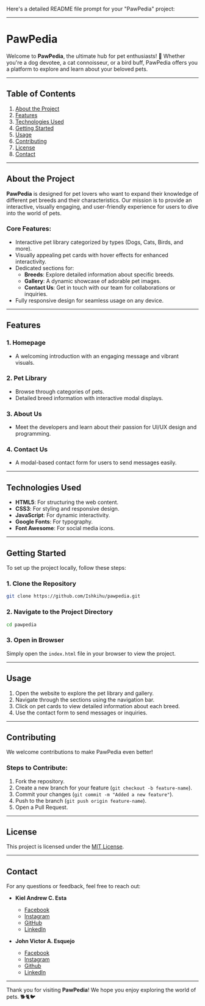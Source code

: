 Here's a detailed README file prompt for your "PawPedia" project:

---

# **PawPedia**

Welcome to **PawPedia**, the ultimate hub for pet enthusiasts! 🐾 Whether you're a dog devotee, a cat connoisseur, or a bird buff, PawPedia offers you a platform to explore and learn about your beloved pets.

---

## **Table of Contents**

1. [About the Project](#about-the-project)
2. [Features](#features)
3. [Technologies Used](#technologies-used)
4. [Getting Started](#getting-started)
5. [Usage](#usage)
6. [Contributing](#contributing)
7. [License](#license)
8. [Contact](#contact)

---

## **About the Project**

**PawPedia** is designed for pet lovers who want to expand their knowledge of different pet breeds and their characteristics. Our mission is to provide an interactive, visually engaging, and user-friendly experience for users to dive into the world of pets.

### **Core Features:**
- Interactive pet library categorized by types (Dogs, Cats, Birds, and more).
- Visually appealing pet cards with hover effects for enhanced interactivity.
- Dedicated sections for:
  - **Breeds**: Explore detailed information about specific breeds.
  - **Gallery**: A dynamic showcase of adorable pet images.
  - **Contact Us**: Get in touch with our team for collaborations or inquiries.
- Fully responsive design for seamless usage on any device.

---

## **Features**

### **1. Homepage**
- A welcoming introduction with an engaging message and vibrant visuals.

### **2. Pet Library**
- Browse through categories of pets.
- Detailed breed information with interactive modal displays.

### **3. About Us**
- Meet the developers and learn about their passion for UI/UX design and programming.

### **4. Contact Us**
- A modal-based contact form for users to send messages easily.

---

## **Technologies Used**

- **HTML5**: For structuring the web content.
- **CSS3**: For styling and responsive design.
- **JavaScript**: For dynamic interactivity.
- **Google Fonts**: For typography.
- **Font Awesome**: For social media icons.

---

## **Getting Started**

To set up the project locally, follow these steps:

### **1. Clone the Repository**
```bash
git clone https://github.com/Ishkihu/pawpedia.git
```

### **2. Navigate to the Project Directory**
```bash
cd pawpedia
```

### **3. Open in Browser**
Simply open the `index.html` file in your browser to view the project.

---

## **Usage**

1. Open the website to explore the pet library and gallery.
2. Navigate through the sections using the navigation bar.
3. Click on pet cards to view detailed information about each breed.
4. Use the contact form to send messages or inquiries.

---

## **Contributing**

We welcome contributions to make PawPedia even better!

### **Steps to Contribute:**
1. Fork the repository.
2. Create a new branch for your feature (`git checkout -b feature-name`).
3. Commit your changes (`git commit -m "Added a new feature"`).
4. Push to the branch (`git push origin feature-name`).
5. Open a Pull Request.

---

## **License**

This project is licensed under the [MIT License](https://opensource.org/licenses/MIT).

---

## **Contact**

For any questions or feedback, feel free to reach out:

- **Kiel Andrew C. Esta**  
  - [Facebook](https://www.facebook.com/KielAndrewEsta)  
  - [Instagram](https://www.instagram.com/_kiyell/)  
  - [GitHub](https://github.com/Kiel-Andrew)  
  - [LinkedIn](https://www.linkedin.com/in/kiel-andrew-esta-323b0432b/)

- **John Victor A. Esquejo**  
  - [Facebook](https://www.facebook.com/Ishkihu)
  - [Instagram](https://www.instagram.com/Ishkihu)
  - [Github](https://github.com/Ishkihu)
  - [LinkedIn](https://www.linkedin.com/in/john-victor-esquejo-b607a6337/)

---

Thank you for visiting **PawPedia**! We hope you enjoy exploring the world of pets. 🐕🐈🐦
